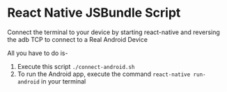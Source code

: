 # React Native JSBundle Script

Connect the terminal to your device by starting react-native and reversing the adb TCP to connect to a Real Android Device

All you have to do is-

1. Execute this script `./connect-android.sh`
2. To run the Android app, execute the command `react-native run-android` in your terminal
